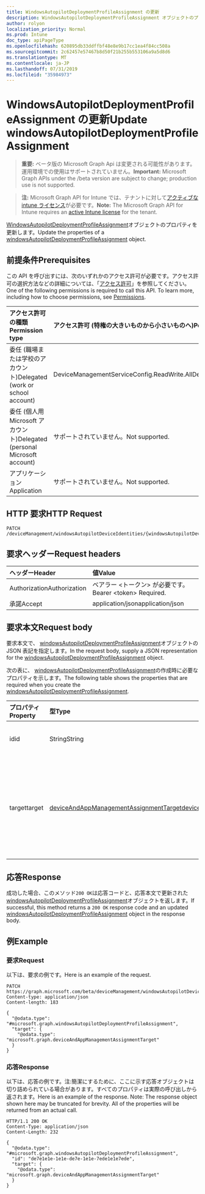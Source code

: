 ```yaml
---
title: WindowsAutopilotDeploymentProfileAssignment の更新
description: WindowsAutopilotDeploymentProfileAssignment オブジェクトのプロパティを更新します。
author: rolyon
localization_priority: Normal
ms.prod: Intune
doc_type: apiPageType
ms.openlocfilehash: 620895db33ddffbf48e8e9b17cc1ea4f84cc508a
ms.sourcegitcommit: 2c62457e57467b8d50f21b255b553106a9a5d8d6
ms.translationtype: MT
ms.contentlocale: ja-JP
ms.lasthandoff: 07/31/2019
ms.locfileid: "35984973"
---
```

# <a name="update-windowsautopilotdeploymentprofileassignment"></a><span data-ttu-id="e2a61-103">WindowsAutopilotDeploymentProfileAssignment の更新</span><span class="sxs-lookup"><span data-stu-id="e2a61-103">Update windowsAutopilotDeploymentProfileAssignment</span></span>

> <span data-ttu-id="e2a61-104">**重要:** ベータ版の Microsoft Graph Api は変更される可能性があります。運用環境での使用はサポートされていません。</span><span class="sxs-lookup"><span data-stu-id="e2a61-104">**Important:** Microsoft Graph APIs under the /beta version are subject to change; production use is not supported.</span></span>

> <span data-ttu-id="e2a61-105">**注:** Microsoft Graph API for Intune では、テナントに対して[アクティブな intune ライセンス](https://go.microsoft.com/fwlink/?linkid=839381)が必要です。</span><span class="sxs-lookup"><span data-stu-id="e2a61-105">**Note:** The Microsoft Graph API for Intune requires an [active Intune license](https://go.microsoft.com/fwlink/?linkid=839381) for the tenant.</span></span>

<span data-ttu-id="e2a61-106">[WindowsAutopilotDeploymentProfileAssignment](../resources/intune-enrollment-windowsautopilotdeploymentprofileassignment.md)オブジェクトのプロパティを更新します。</span><span class="sxs-lookup"><span data-stu-id="e2a61-106">Update the properties of a [windowsAutopilotDeploymentProfileAssignment](../resources/intune-enrollment-windowsautopilotdeploymentprofileassignment.md) object.</span></span>

## <a name="prerequisites"></a><span data-ttu-id="e2a61-107">前提条件</span><span class="sxs-lookup"><span data-stu-id="e2a61-107">Prerequisites</span></span>
<span data-ttu-id="e2a61-p101">この API を呼び出すには、次のいずれかのアクセス許可が必要です。アクセス許可の選択方法などの詳細については、「[アクセス許可](/graph/permissions-reference)」を参照してください。</span><span class="sxs-lookup"><span data-stu-id="e2a61-p101">One of the following permissions is required to call this API. To learn more, including how to choose permissions, see [Permissions](/graph/permissions-reference).</span></span>

|<span data-ttu-id="e2a61-110">アクセス許可の種類</span><span class="sxs-lookup"><span data-stu-id="e2a61-110">Permission type</span></span>|<span data-ttu-id="e2a61-111">アクセス許可 (特権の大きいものから小さいものへ)</span><span class="sxs-lookup"><span data-stu-id="e2a61-111">Permissions (from most to least privileged)</span></span>|
|:---|:---|
|<span data-ttu-id="e2a61-112">委任 (職場または学校のアカウント)</span><span class="sxs-lookup"><span data-stu-id="e2a61-112">Delegated (work or school account)</span></span>|<span data-ttu-id="e2a61-113">DeviceManagementServiceConfig.ReadWrite.All</span><span class="sxs-lookup"><span data-stu-id="e2a61-113">DeviceManagementServiceConfig.ReadWrite.All</span></span>|
|<span data-ttu-id="e2a61-114">委任 (個人用 Microsoft アカウント)</span><span class="sxs-lookup"><span data-stu-id="e2a61-114">Delegated (personal Microsoft account)</span></span>|<span data-ttu-id="e2a61-115">サポートされていません。</span><span class="sxs-lookup"><span data-stu-id="e2a61-115">Not supported.</span></span>|
|<span data-ttu-id="e2a61-116">アプリケーション</span><span class="sxs-lookup"><span data-stu-id="e2a61-116">Application</span></span>|<span data-ttu-id="e2a61-117">サポートされていません。</span><span class="sxs-lookup"><span data-stu-id="e2a61-117">Not supported.</span></span>|

## <a name="http-request"></a><span data-ttu-id="e2a61-118">HTTP 要求</span><span class="sxs-lookup"><span data-stu-id="e2a61-118">HTTP Request</span></span>
<!-- {
  "blockType": "ignored"
}
-->
``` http
PATCH /deviceManagement/windowsAutopilotDeviceIdentities/{windowsAutopilotDeviceIdentityId}/deploymentProfile/assignments/{windowsAutopilotDeploymentProfileAssignmentId}
```

## <a name="request-headers"></a><span data-ttu-id="e2a61-119">要求ヘッダー</span><span class="sxs-lookup"><span data-stu-id="e2a61-119">Request headers</span></span>
|<span data-ttu-id="e2a61-120">ヘッダー</span><span class="sxs-lookup"><span data-stu-id="e2a61-120">Header</span></span>|<span data-ttu-id="e2a61-121">値</span><span class="sxs-lookup"><span data-stu-id="e2a61-121">Value</span></span>|
|:---|:---|
|<span data-ttu-id="e2a61-122">Authorization</span><span class="sxs-lookup"><span data-stu-id="e2a61-122">Authorization</span></span>|<span data-ttu-id="e2a61-123">ベアラー &lt;トークン&gt; が必要です。</span><span class="sxs-lookup"><span data-stu-id="e2a61-123">Bearer &lt;token&gt; Required.</span></span>|
|<span data-ttu-id="e2a61-124">承諾</span><span class="sxs-lookup"><span data-stu-id="e2a61-124">Accept</span></span>|<span data-ttu-id="e2a61-125">application/json</span><span class="sxs-lookup"><span data-stu-id="e2a61-125">application/json</span></span>|

## <a name="request-body"></a><span data-ttu-id="e2a61-126">要求本文</span><span class="sxs-lookup"><span data-stu-id="e2a61-126">Request body</span></span>
<span data-ttu-id="e2a61-127">要求本文で、 [windowsAutopilotDeploymentProfileAssignment](../resources/intune-enrollment-windowsautopilotdeploymentprofileassignment.md)オブジェクトの JSON 表記を指定します。</span><span class="sxs-lookup"><span data-stu-id="e2a61-127">In the request body, supply a JSON representation for the [windowsAutopilotDeploymentProfileAssignment](../resources/intune-enrollment-windowsautopilotdeploymentprofileassignment.md) object.</span></span>

<span data-ttu-id="e2a61-128">次の表に、 [windowsAutopilotDeploymentProfileAssignment](../resources/intune-enrollment-windowsautopilotdeploymentprofileassignment.md)の作成時に必要なプロパティを示します。</span><span class="sxs-lookup"><span data-stu-id="e2a61-128">The following table shows the properties that are required when you create the [windowsAutopilotDeploymentProfileAssignment](../resources/intune-enrollment-windowsautopilotdeploymentprofileassignment.md).</span></span>

|<span data-ttu-id="e2a61-129">プロパティ</span><span class="sxs-lookup"><span data-stu-id="e2a61-129">Property</span></span>|<span data-ttu-id="e2a61-130">型</span><span class="sxs-lookup"><span data-stu-id="e2a61-130">Type</span></span>|<span data-ttu-id="e2a61-131">説明</span><span class="sxs-lookup"><span data-stu-id="e2a61-131">Description</span></span>|
|:---|:---|:---|
|<span data-ttu-id="e2a61-132">id</span><span class="sxs-lookup"><span data-stu-id="e2a61-132">id</span></span>|<span data-ttu-id="e2a61-133">String</span><span class="sxs-lookup"><span data-stu-id="e2a61-133">String</span></span>|<span data-ttu-id="e2a61-134">割り当てのキー。</span><span class="sxs-lookup"><span data-stu-id="e2a61-134">The key of the assignment.</span></span>|
|<span data-ttu-id="e2a61-135">target</span><span class="sxs-lookup"><span data-stu-id="e2a61-135">target</span></span>|[<span data-ttu-id="e2a61-136">deviceAndAppManagementAssignmentTarget</span><span class="sxs-lookup"><span data-stu-id="e2a61-136">deviceAndAppManagementAssignmentTarget</span></span>](../resources/intune-shared-deviceandappmanagementassignmenttarget.md)|<span data-ttu-id="e2a61-137">Windows 自動操縦展開プロファイルの割り当て先。</span><span class="sxs-lookup"><span data-stu-id="e2a61-137">The assignment target for the Windows Autopilot deployment profile.</span></span>|



## <a name="response"></a><span data-ttu-id="e2a61-138">応答</span><span class="sxs-lookup"><span data-stu-id="e2a61-138">Response</span></span>
<span data-ttu-id="e2a61-139">成功した場合、このメソッド`200 OK`は応答コードと、応答本文で更新された[windowsAutopilotDeploymentProfileAssignment](../resources/intune-enrollment-windowsautopilotdeploymentprofileassignment.md)オブジェクトを返します。</span><span class="sxs-lookup"><span data-stu-id="e2a61-139">If successful, this method returns a `200 OK` response code and an updated [windowsAutopilotDeploymentProfileAssignment](../resources/intune-enrollment-windowsautopilotdeploymentprofileassignment.md) object in the response body.</span></span>

## <a name="example"></a><span data-ttu-id="e2a61-140">例</span><span class="sxs-lookup"><span data-stu-id="e2a61-140">Example</span></span>

### <a name="request"></a><span data-ttu-id="e2a61-141">要求</span><span class="sxs-lookup"><span data-stu-id="e2a61-141">Request</span></span>
<span data-ttu-id="e2a61-142">以下は、要求の例です。</span><span class="sxs-lookup"><span data-stu-id="e2a61-142">Here is an example of the request.</span></span>
``` http
PATCH https://graph.microsoft.com/beta/deviceManagement/windowsAutopilotDeviceIdentities/{windowsAutopilotDeviceIdentityId}/deploymentProfile/assignments/{windowsAutopilotDeploymentProfileAssignmentId}
Content-type: application/json
Content-length: 183

{
  "@odata.type": "#microsoft.graph.windowsAutopilotDeploymentProfileAssignment",
  "target": {
    "@odata.type": "microsoft.graph.deviceAndAppManagementAssignmentTarget"
  }
}
```

### <a name="response"></a><span data-ttu-id="e2a61-143">応答</span><span class="sxs-lookup"><span data-stu-id="e2a61-143">Response</span></span>
<span data-ttu-id="e2a61-p102">以下は、応答の例です。注:簡潔にするために、ここに示す応答オブジェクトは切り詰められている場合があります。すべてのプロパティは実際の呼び出しから返されます。</span><span class="sxs-lookup"><span data-stu-id="e2a61-p102">Here is an example of the response. Note: The response object shown here may be truncated for brevity. All of the properties will be returned from an actual call.</span></span>
``` http
HTTP/1.1 200 OK
Content-Type: application/json
Content-Length: 232

{
  "@odata.type": "#microsoft.graph.windowsAutopilotDeploymentProfileAssignment",
  "id": "de7e1e1e-1e1e-de7e-1e1e-7ede1e1e7ede",
  "target": {
    "@odata.type": "microsoft.graph.deviceAndAppManagementAssignmentTarget"
  }
}
```





